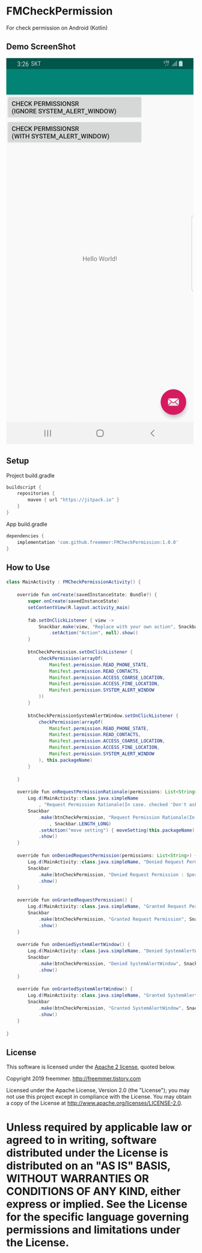 # FMCheckPermission
For check permission on Android (Kotlin)



## Demo ScreenShot

![Screenshot](https://github.com/freemmer/FMCheckPermission/blob/master/Screenshots/screenshots.gif) 


## Setup

Project build.gradle
```Groovy
buildscript {
    repositories {
        maven { url "https://jitpack.io" }
    }
}
```

App build.gradle
```Groovy
dependencies {
    implementation 'com.github.freemmer:FMCheckPermission:1.0.0'
}
```


## How to Use

```Java
class MainActivity : FMCheckPermissionActivity() {

    override fun onCreate(savedInstanceState: Bundle?) {
        super.onCreate(savedInstanceState)
        setContentView(R.layout.activity_main)

        fab.setOnClickListener { view ->
            Snackbar.make(view, "Replace with your own action", Snackbar.LENGTH_LONG)
                .setAction("Action", null).show()
        }

        btnCheckPermission.setOnClickListener {
            checkPermission(arrayOf(
                Manifest.permission.READ_PHONE_STATE,
                Manifest.permission.READ_CONTACTS,
                Manifest.permission.ACCESS_COARSE_LOCATION,
                Manifest.permission.ACCESS_FINE_LOCATION,
                Manifest.permission.SYSTEM_ALERT_WINDOW
            ))
        }

        btnCheckPermissionSystemAlertWindow.setOnClickListener {
            checkPermission(arrayOf(
                Manifest.permission.READ_PHONE_STATE,
                Manifest.permission.READ_CONTACTS,
                Manifest.permission.ACCESS_COARSE_LOCATION,
                Manifest.permission.ACCESS_FINE_LOCATION,
                Manifest.permission.SYSTEM_ALERT_WINDOW
            ), this.packageName)
        }

    }

    override fun onRequestPermissionRationale(permissions: List<String>) {
        Log.d(MainActivity::class.java.simpleName
            , "Request Permission Rationale(In case. checked 'Don't ask again') : $permissions")
        Snackbar
            .make(btnCheckPermission, "Request Permission Rationale(In case. checked 'Don't ask again') : $permissions"
                , Snackbar.LENGTH_LONG)
            .setAction("move setting") { moveSetting(this.packageName) }
            .show()
    }

    override fun onDeniedRequestPermission(permissions: List<String>) {
        Log.d(MainActivity::class.java.simpleName, "Denied Request Permission : $permissions")
        Snackbar
            .make(btnCheckPermission, "Denied Request Permission : $permissions", Snackbar.LENGTH_SHORT)
            .show()
    }

    override fun onGrantedRequestPermission() {
        Log.d(MainActivity::class.java.simpleName, "Granted Request Permission")
        Snackbar
            .make(btnCheckPermission, "Granted Request Permission", Snackbar.LENGTH_SHORT)
            .show()
    }

    override fun onDeniedSystemAlertWindow() {
        Log.d(MainActivity::class.java.simpleName, "Denied SystemAlertWindow")
        Snackbar
            .make(btnCheckPermission, "Denied SystemAlertWindow", Snackbar.LENGTH_SHORT)
            .show()
    }

    override fun onGrantedSystemAlertWindow() {
        Log.d(MainActivity::class.java.simpleName, "Granted SystemAlertWindow")
        Snackbar
            .make(btnCheckPermission, "Granted SystemAlertWindow", Snackbar.LENGTH_SHORT)
            .show()
    }

}
```

License
----
This software is licensed under the [Apache 2 license](LICENSE), quoted below.

Copyright 2019 freemmer. <http://freemmer.tistory.com>

Licensed under the Apache License, Version 2.0 (the "License"); you may not
use this project except in compliance with the License. You may obtain a copy
of the License at http://www.apache.org/licenses/LICENSE-2.0.

Unless required by applicable law or agreed to in writing, software
distributed under the License is distributed on an "AS IS" BASIS, WITHOUT
WARRANTIES OR CONDITIONS OF ANY KIND, either express or implied. See the
License for the specific language governing permissions and limitations under
the License.
=======


